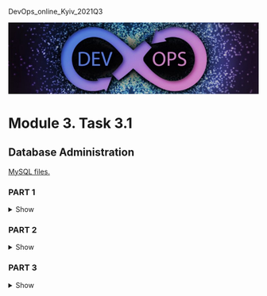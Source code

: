 <p>DevOps_online_Kyiv_2021Q3</p>

<img src="img/devops_head.jpg" alt="DevOps">

<h1>Module 3. Task 3.1</h1>
<h2>Database Administration</h2>
<a href="https://github.com/HnatiukDA/DevOps_online_Kyiv_2021Q3/tree/main/m3/task3.1/files" title="Files">MySQL files.</a>

<h3>PART 1</h3>
<details>
<summary>Show</summary>
<p>
<br>
<img src="img/task3.1.6.jpg" alt="task3.1.6">
<br>
Task 3.1.6. SELECT operators.
<br>
<br>
<img src="img/task3.1.6(1).jpg" alt="task3.1.6">
<br>
Task 3.1.6. SELECT operators.
<br>
<br>
<img src="img/task3.1.6(2).jpg" alt="task3.1.6">
<br>
Task 3.1.6. SELECT operators.
<br>
<br>
<img src="img/task3.1.6(3).jpg" alt="task3.1.6">
<br>
Task 3.1.6. SELECT operators.
<br>
<br>
<img src="img/task3.1.7_DDL.jpg" alt="task3.1.7 DDL operators">
<br>
Task 3.1.7. DDL operators.
<br>
<br>
<img src="img/task3.1.7_DML.jpg" alt="task3.1.7 DML operators">
<br>
Task 3.1.7. DML operators.
<br>
<br>
<img src="img/task3.1.8.jpg" alt="task3.1.8">
<br>
Task 3.1.8. Creating new user. Grant/revoke privileges.
<br>
<br>
<img src="img/task3.1.9.jpg" alt="task3.1.9">
<br>
Task 3.1.9. SELECT operators from main table.
<br>
<br>
<img src="img/task3.1.9(1).jpg" alt="task3.1.9">
<br>
Task 3.1.9. SELECT operators from main table.
<br>
<br>
</p>
</details>

<h3>PART 2</h3>
<details>
<summary>Show</summary>
<p>
<br>
<img src="img/task3.1.10-12.jpg" alt="task3.1.10-12">
<br>
Task 3.1.10-12. Backing up and restoring database.
<br>
<br>
<img src="img/task3.1.13.jpg" alt="task3.1.13">
<br>
Task 3.1.13. Creating RDS AWS database.
<br>
<br>
<img src="img/task3.1.14.jpg" alt="task3.1.14">
<br>
Task 3.1.14. Connecting to RDS AWS database.
<br>
<br>
<img src="img/task3.1.15.jpg" alt="task3.1.15">
<br>
Task 3.1.15. SELECT operators from RDS AWS.
<br>
<br>
<img src="img/task3.1.15(1).jpg" alt="task3.1.15">
<br>
Task 3.1.15. SELECT operators from RDS AWS.
<br>
<br>
<img src="img/task3.1.15(2).jpg" alt="task3.1.15">
<br>
Task 3.1.15. SELECT operators from RDS AWS.
<br>
<br>
<img src="img/task3.1.16.jpg" alt="task3.1.16">
<br>
Task 3.1.16. Creating dump RDS AWS database.
</p>
</details>

<h3>PART 3</h3>
<details>
<summary>Show</summary>
<p>
<br>
<img src="img/task3.1.18.jpg" alt="task3.1.18">
<br>
Task 3.1.18. Entering data to AWS DynamoDB.
<br>
<br>
<img src="img/task3.1.19.jpg" alt="task3.1.19">
<br>
Task 3.1.19. Scan AWS DynamoDB.
<br>
<br>
<img src="img/task3.1.19(1).jpg" alt="task3.1.19">
<br>
Task 3.1.19. Query AWS DynamoDB.
</p>
</details>
